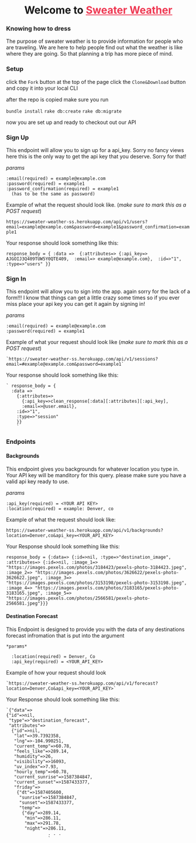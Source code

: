 <h1 align=center>Welcome to <a href="https://sweater-weather-ss.herokuapp.com/" style="color: #ef3852">Sweater Weather</a></h1>

### Knowing how to dress

  The purpose of sweater weather is to provide information for people who are traveling. We are here to help people find out
  what the weather is like where they are going. So that planning a trip has more piece of mind. 
  
### Setup 

 click the `Fork` button at the top of the page
 click the `Clone&Download` button and copy it into your local CLI
 
 after the repo is copied make sure you run 
 
 `bundle install`
 `rake db:create`
 `rake db:migrate`
 
 now you are set up and ready to checkout out our API 
 
### Sign Up

  This endpoint will allow you to sign up for a api_key. Sorry no fancy views here this is the only way to get the api key
  that you deserve. Sorry for that! 
  
  *params*
    
    :email(required) = example@example.com
    :password(required) = example1
    :password_confirmation(required) = example1 
      (has to be the same as password)
      
  Example of what the request should look like. (*make sure to mark this as a POST request*)
  
  `https://sweater-weather-ss.herokuapp.com/api/v1/users?email=example@example.com&password=example1&password_confirmation=example1`
  
  Your response should look something like this: 
  
  `response_body = {
        :data => 
          {:attributes=>
            {:api_key=> AJGOIJ3Q409TUW5Y0QTE409, 
            :email=> example@example.com}, 
          :id=>"1", 
          :type=>"users"
      }}
      `
      
### Sign In

  This endpoint will allow you to sign into the app. again sorry for the lack of a form!!! I know that things can get a 
  little crazy some times so if you ever miss place your api key you can get it again by signing in! 
  
  *params* 
    
    :email(required) = example@example.com
    :password(required) = example1
      
 Example of what your request should look like (*make sure to mark this as a POST request*)
 
    `https://sweater-weather-ss.herokuapp.com/api/v1/sessions?email=#example@example.com&password=example1`
    
 Your response should look something like this:
 
    ` response_body = {
      :data => 
        {:attributes=>
          {:api_key=>clean_response[:data][:attributes][:api_key], 
          :email=>@user.email}, 
        :id=>"1", 
        :type=>"session"
        }}
        `
        
### Endpoints 

#### Backgrounds

  This endpoint gives you backgrounds for whatever location you type in. Your API key will be manditory for this query. please make sure you have a valid api key ready to use. 
  
  *params*
  
    :api_key(required) = <YOUR API KEY>
    :location(required) = example: Denver, co 
    
   Example of what the request should look like: 
   
   `https://sweater-weather-ss.herokuapp.com/api/v1/backgrounds?location=Denver,co&api_key=<YOUR_API_KEY>`
   
   Your Response should look something like this:
   
   ` response_body = {:data=>
  {:id=>nil,
   :type=>"destination_image",
   :attributes=>
    {:id=>nil,
     :image_1=>
      "https://images.pexels.com/photos/3184423/pexels-photo-3184423.jpeg",
     :image_2=>
      "https://images.pexels.com/photos/3626622/pexels-photo-3626622.jpeg",
     :image_3=>
      "https://images.pexels.com/photos/3153198/pexels-photo-3153198.jpeg",
     :image_4=>
      "https://images.pexels.com/photos/3183165/pexels-photo-3183165.jpeg",
     :image_5=>
      "https://images.pexels.com/photos/2566581/pexels-photo-2566581.jpeg"}}}
    `
    
 #### Destination Forecast 
 
   This Endpoint is designed to provide you with the data of any destinations forecast infromation that is put into the argument
    
    *params*
    
      :location(required) = Denver, Co
      :api_key(required) = <YOUR_API_KEY>
      
    
   Example of how your request should look 
    
    `https://sweater-weather-ss.herokuapp.com/api/v1/forecast?location=Denver,Co&api_key=<YOUR_API_KEY>`
    
   Your Response should look something like this:
    
    `{"data"=>
    {"id"=>nil,
     "type"=>"destination_forecast",
     "attributes"=>
      {"id"=>nil,
       "lat"=>39.7392358,
       "lng"=>-104.990251,
       "current_temp"=>60.78,
       "feels_like"=>289.14,
       "humidity"=>26,
       "visibility"=>16093,
       "uv_index"=>7.93,
       "hourly_temp"=>60.78,
       "current_sunrise"=>1587384847,
       "current_sunset"=>1587433377,
       "friday"=>
        {"dt"=>1587405600,
         "sunrise"=>1587384847,
         "sunset"=>1587433377,
         "temp"=>
          {"day"=>289.14,
           "min"=>286.11,
           "max"=>291.78,
           "night"=>286.11,
                    . . . 
                    `
   
   
  
 
